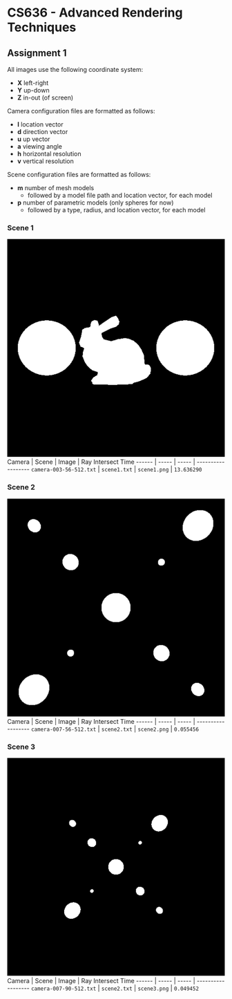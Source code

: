 # CS636 - Advanced Rendering Techniques
## Assignment 1

All images use the following coordinate system:
- **X** left-right
- **Y** up-down
- **Z** in-out (of screen)

Camera configuration files are formatted as follows:
- **l** location vector
- **d** direction vector
- **u** up vector
- **a** viewing angle
- **h** horizontal resolution
- **v** vertical resolution

Scene configuration files are formatted as follows:
- **m** number of mesh models
  - followed by a model file path and location vector, for each model
- **p** number of parametric models (only spheres for now)
  - followed by a type, radius, and location vector, for each model

### Scene 1
![Scene 1](scene1.png)
Camera | Scene | Image | Ray Intersect Time
------ | ----- | ----- | ------------------
`camera-003-56-512.txt` | `scene1.txt` | `scene1.png` | `13.636290`

### Scene 2
![Scene 2](scene2.png)
Camera | Scene | Image | Ray Intersect Time
------ | ----- | ----- | ------------------
`camera-007-56-512.txt` | `scene2.txt` | `scene2.png` | `0.055456`

### Scene 3
![Scene 3](scene3.png)
Camera | Scene | Image | Ray Intersect Time
------ | ----- | ----- | ------------------
`camera-007-90-512.txt` | `scene2.txt` | `scene3.png` | `0.049452`

